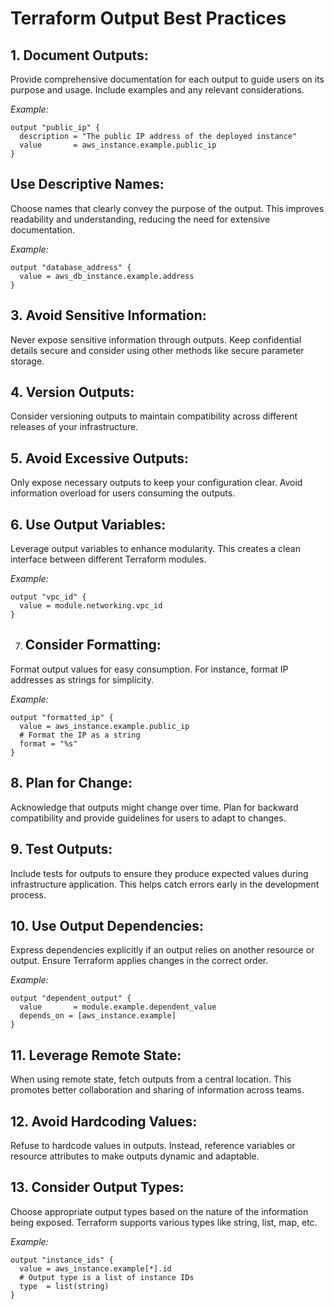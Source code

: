 # Terraform Output Best Practices

## 1. Document Outputs:

Provide comprehensive documentation for each output to guide users on its purpose and usage. Include examples and any relevant considerations.

*Example:*

```hcl
output "public_ip" {
  description = "The public IP address of the deployed instance"
  value       = aws_instance.example.public_ip
}
```

## Use Descriptive Names:

Choose names that clearly convey the purpose of the output. This improves readability and understanding, reducing the need for extensive documentation.

*Example:* 

```hcl
output "database_address" {
  value = aws_db_instance.example.address
}
```

## 3. Avoid Sensitive Information:

Never expose sensitive information through outputs. Keep confidential details secure and consider using other methods like secure parameter storage.

## 4. Version Outputs:

Consider versioning outputs to maintain compatibility across different releases of your infrastructure.

## 5. Avoid Excessive Outputs:

Only expose necessary outputs to keep your configuration clear. Avoid information overload for users consuming the outputs.

## 6. Use Output Variables:

Leverage output variables to enhance modularity. This creates a clean interface between different Terraform modules.

*Example:* 

```hcl
output "vpc_id" {
  value = module.networking.vpc_id
}
```

7. ## Consider Formatting:

Format output values for easy consumption. For instance, format IP addresses as strings for simplicity.

*Example:*

```hcl
output "formatted_ip" {
  value = aws_instance.example.public_ip
  # Format the IP as a string
  format = "%s"
}
```

## 8. Plan for Change:
Acknowledge that outputs might change over time. Plan for backward compatibility and provide guidelines for users to adapt to changes.

## 9. Test Outputs:
Include tests for outputs to ensure they produce expected values during infrastructure application. This helps catch errors early in the development process.

## 10. Use Output Dependencies:
Express dependencies explicitly if an output relies on another resource or output. Ensure Terraform applies changes in the correct order.

*Example:*

```hcl
output "dependent_output" {
  value       = module.example.dependent_value
  depends_on = [aws_instance.example]
}
```


## 11. Leverage Remote State:
When using remote state, fetch outputs from a central location. This promotes better collaboration and sharing of information across teams.

## 12. Avoid Hardcoding Values:
Refuse to hardcode values in outputs. Instead, reference variables or resource attributes to make outputs dynamic and adaptable.

## 13. Consider Output Types:
Choose appropriate output types based on the nature of the information being exposed. Terraform supports various types like string, list, map, etc.

*Example:*

```hcl
output "instance_ids" {
  value = aws_instance.example[*].id
  # Output type is a list of instance IDs
  type  = list(string)
}
```








